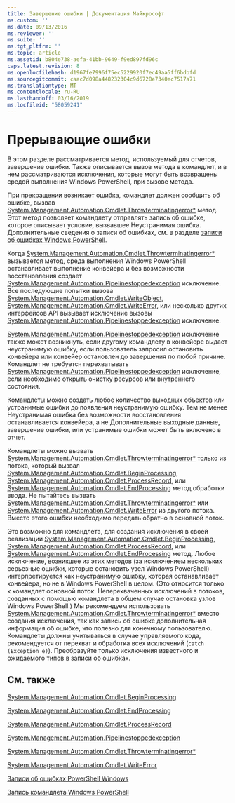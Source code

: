 ```yaml
---
title: Завершение ошибки | Документация Майкрософт
ms.custom: ''
ms.date: 09/13/2016
ms.reviewer: ''
ms.suite: ''
ms.tgt_pltfrm: ''
ms.topic: article
ms.assetid: b804e738-aefa-41bb-9649-f9ed897fd96c
caps.latest.revision: 8
ms.openlocfilehash: d1967fe7996f75ec5229920f7ec49aa5ff6bdbfd
ms.sourcegitcommit: caac7d098a448232304c9d6728e7340ec7517a71
ms.translationtype: MT
ms.contentlocale: ru-RU
ms.lasthandoff: 03/16/2019
ms.locfileid: "58059241"
---
```

# <a name="terminating-errors"></a>Прерывающие ошибки

В этом разделе рассматривается метод, используемый для отчетов, завершение ошибки. Также описывается вызов метода в командлет, и в нем рассматриваются исключения, которые могут быть возвращены средой выполнения Windows PowerShell, при вызове метода.

При прекращении возникает ошибка, командлет должен сообщить об ошибке, вызвав [System.Management.Automation.Cmdlet.Throwterminatingerror*](/dotnet/api/System.Management.Automation.Cmdlet.ThrowTerminatingError) метод. Этот метод позволяет командлету отправлять запись об ошибке, которое описывает условие, вызвавшее Неустранимая ошибка. Дополнительные сведения о записи об ошибках, см. в разделе [записи об ошибках Windows PowerShell](./windows-powershell-error-records.md).

Когда [System.Management.Automation.Cmdlet.Throwterminatingerror*](/dotnet/api/System.Management.Automation.Cmdlet.ThrowTerminatingError) вызывается метод, среда выполнения Windows PowerShell останавливает выполнение конвейера и без возможности восстановления создает [ System.Management.Automation.Pipelinestoppedexception](/dotnet/api/System.Management.Automation.PipelineStoppedException) исключение. Все последующие попытки вызова [System.Management.Automation.Cmdlet.WriteObject](/dotnet/api/System.Management.Automation.Cmdlet.WriteObject), [System.Management.Automation.Cmdlet.WriteError](/dotnet/api/System.Management.Automation.Cmdlet.WriteError), или несколько других интерфейсов API вызывает исключение вызовы[ System.Management.Automation.Pipelinestoppedexception](/dotnet/api/System.Management.Automation.PipelineStoppedException) исключение.

[System.Management.Automation.Pipelinestoppedexception](/dotnet/api/System.Management.Automation.PipelineStoppedException) исключение также может возникнуть, если другому командлету в конвейере выдает неустранимую ошибку, если пользователь запросил остановить конвейера или конвейер остановлен до завершения по любой причине. Командлет не требуется перехватывать [System.Management.Automation.Pipelinestoppedexception](/dotnet/api/System.Management.Automation.PipelineStoppedException) исключение, если необходимо открыть очистку ресурсов или внутреннего состояния.

Командлеты можно создать любое количество выходных объектов или устранимые ошибки до появления неустранимую ошибку. Тем не менее Неустранимая ошибка без возможности восстановления останавливается конвейера, а не Дополнительные выходные данные, завершение ошибки, или устранимые ошибки может быть включено в отчет.

Командлеты можно вызвать [System.Management.Automation.Cmdlet.Throwterminatingerror*](/dotnet/api/System.Management.Automation.Cmdlet.ThrowTerminatingError) только из потока, который вызвал [System.Management.Automation.Cmdlet.BeginProcessing](/dotnet/api/System.Management.Automation.Cmdlet.BeginProcessing), [ System.Management.Automation.Cmdlet.ProcessRecord](/dotnet/api/System.Management.Automation.Cmdlet.ProcessRecord), или [System.Management.Automation.Cmdlet.EndProcessing](/dotnet/api/System.Management.Automation.Cmdlet.EndProcessing) метод обработки ввода. Не пытайтесь вызвать [System.Management.Automation.Cmdlet.Throwterminatingerror*](/dotnet/api/System.Management.Automation.Cmdlet.ThrowTerminatingError) или [System.Management.Automation.Cmdlet.WriteError](/dotnet/api/System.Management.Automation.Cmdlet.WriteError) из другого потока. Вместо этого ошибки необходимо передать обратно в основной поток.

Это возможно для командлета, для создания исключения в своей реализации [System.Management.Automation.Cmdlet.BeginProcessing](/dotnet/api/System.Management.Automation.Cmdlet.BeginProcessing), [System.Management.Automation.Cmdlet.ProcessRecord](/dotnet/api/System.Management.Automation.Cmdlet.ProcessRecord), или [System.Management.Automation.Cmdlet.EndProcessing](/dotnet/api/System.Management.Automation.Cmdlet.EndProcessing) метод. Любое исключение, возникшее из этих методов (за исключением нескольких серьезные ошибки, которые остановить узел Windows PowerShell) интерпретируется как неустранимую ошибку, которая останавливает конвейера, но не в Windows PowerShell в целом. (Это относится только к командлет основной поток. Неперехваченных исключений в потоков, созданных с помощью командлета в общем случае остановка узлов Windows PowerShell.) Мы рекомендуем использовать [System.Management.Automation.Cmdlet.Throwterminatingerror*](/dotnet/api/System.Management.Automation.Cmdlet.ThrowTerminatingError) вместо создания исключения, так как запись об ошибке дополнительная информация об ошибке, что полезно для конечному пользователю. Командлеты должны учитываться в случае управляемого кода, рекомендуется от перехват и обработка всех исключений (`catch (Exception e)`). Преобразуйте только исключения известного и ожидаемого типов в записи об ошибках.

## <a name="see-also"></a>См. также

[System.Management.Automation.Cmdlet.BeginProcessing](/dotnet/api/System.Management.Automation.Cmdlet.BeginProcessing)

[System.Management.Automation.Cmdlet.EndProcessing](/dotnet/api/System.Management.Automation.Cmdlet.EndProcessing)

[System.Management.Automation.Cmdlet.ProcessRecord](/dotnet/api/System.Management.Automation.Cmdlet.ProcessRecord)

[System.Management.Automation.Pipelinestoppedexception](/dotnet/api/System.Management.Automation.PipelineStoppedException)

[System.Management.Automation.Cmdlet.Throwterminatingerror*](/dotnet/api/System.Management.Automation.Cmdlet.ThrowTerminatingError)

[System.Management.Automation.Cmdlet.WriteError](/dotnet/api/System.Management.Automation.Cmdlet.WriteError)

[Записи об ошибках PowerShell Windows](./windows-powershell-error-records.md)

[Запись командлета Windows PowerShell](./writing-a-windows-powershell-cmdlet.md)
